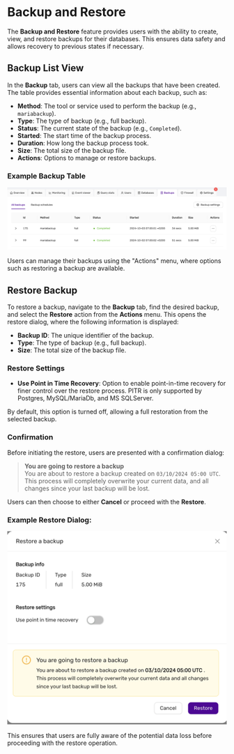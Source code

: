 # Backup and Restore

The **Backup and Restore** feature provides users with the ability to create, view, and restore backups for their databases. This ensures data safety and allows recovery to previous states if necessary.

## Backup List View

In the **Backup** tab, users can view all the backups that have been created. The table provides essential information about each backup, such as:

- **Method**: The tool or service used to perform the backup (e.g., `mariabackup`).
- **Type**: The type of backup (e.g., full backup).
- **Status**: The current state of the backup (e.g., `Completed`).
- **Started**: The start time of the backup process.
- **Duration**: How long the backup process took.
- **Size**: The total size of the backup file.
- **Actions**: Options to manage or restore backups.

### Example Backup Table

![Backup table](../images/restore_backup.png)


Users can manage their backups using the "Actions" menu, where options such as restoring a backup are available.

## Restore Backup

To restore a backup, navigate to the **Backup** tab, find the desired backup, and select the **Restore** action from the **Actions** menu. This opens the restore dialog, where the following information is displayed:

- **Backup ID**: The unique identifier of the backup.
- **Type**: The type of backup (e.g., full backup).
- **Size**: The total size of the backup file.

### Restore Settings

- **Use Point in Time Recovery**: Option to enable point-in-time recovery for finer control over the restore process. PITR is only supported by Postgres, MySQL/MariaDb, and MS SQLServer.
  
By default, this option is turned off, allowing a full restoration from the selected backup.

### Confirmation

Before initiating the restore, users are presented with a confirmation dialog:

> **You are going to restore a backup**  
> You are about to restore a backup created on `03/10/2024 05:00 UTC`.  
> This process will completely overwrite your current data, and all changes since your last backup will be lost.

Users can then choose to either **Cancel** or proceed with the **Restore**.

### Example Restore Dialog:

![Restore dialog](../images/restore_backup_dialog.png)

This ensures that users are fully aware of the potential data loss before proceeding with the restore operation.
